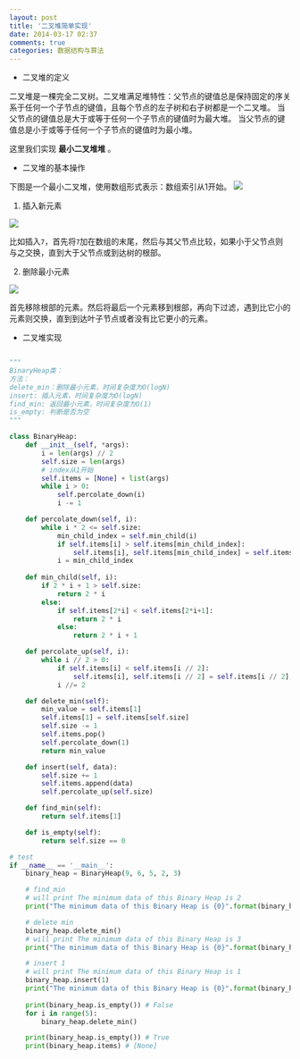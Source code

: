 ```yaml
---
layout: post
title: '二叉堆简单实现'
date: 2014-03-17 02:37
comments: true
categories: 数据结构与算法
---
```

* 二叉堆的定义

二叉堆是一棵完全二叉树。二叉堆满足堆特性：父节点的键值总是保持固定的序关系于任何一个子节点的键值，且每个节点的左子树和右子树都是一个二叉堆。
当父节点的键值总是大于或等于任何一个子节点的键值时为最大堆。 当父节点的键值总是小于或等于任何一个子节点的键值时为最小堆。

这里我们实现 **最小二叉堆堆** 。

* 二叉堆的基本操作

下图是一个最小二叉堆，使用数组形式表示：数组索引从1开始。
![](http://interactivepython.org/runestone/static/pythonds/_images/heapOrder.png)

1. 插入新元素

![](http://interactivepython.org/runestone/static/pythonds/_images/percUp.png)

比如插入`7`，首先将`7`加在数组的末尾，然后与其父节点比较，如果小于父节点则与之交换，直到大于父节点或到达树的根部。

2. 删除最小元素

![](http://interactivepython.org/runestone/static/pythonds/_images/percDown.png)

首先移除根部的元素。然后将最后一个元素移到根部，再向下过滤，遇到比它小的元素则交换，直到到达叶子节点或者没有比它更小的元素。

* 二叉堆实现

``` python binary_heap 

"""
BinaryHeap类：
方法：
delete_min：删除最小元素，时间复杂度为O(logN)
insert: 插入元素，时间复杂度为O(logN)
find_min: 返回最小元素，时间复杂度为O(1)
is_empty: 判断是否为空
"""

class BinaryHeap:
	def __init__(self, *args):
		i = len(args) // 2
		self.size = len(args)
		# index从1开始
		self.items = [None] + list(args)
		while i > 0:
			self.percolate_down(i)
			i -= 1

	def percolate_down(self, i):
		while i * 2 <= self.size:
			min_child_index = self.min_child(i)
			if self.items[i] > self.items[min_child_index]:
				self.items[i], self.items[min_child_index] = self.items[min_child_index], self.items[i]
			i = min_child_index
	
	def min_child(self, i):
		if 2 * i + 1 > self.size:
			return 2 * i
		else:
			if self.items[2*i] < self.items[2*i+1]:
				return 2 * i
			else:
				return 2 * i + 1

	def percolate_up(self, i):
		while i // 2 > 0:
			if self.items[i] < self.items[i // 2]:
				self.items[i], self.items[i // 2] = self.items[i // 2], self.items[i]
			i //= 2

	def delete_min(self):
		min_value = self.items[1]
		self.items[1] = self.items[self.size]
		self.size -= 1
		self.items.pop()
		self.percolate_down(1)
		return min_value

	def insert(self, data):
		self.size += 1
		self.items.append(data)
		self.percolate_up(self.size)

	def find_min(self):
		return self.items[1]

	def is_empty(self):
		return self.size == 0

# test
if __name__ == '__main__':
	binary_heap = BinaryHeap(9, 6, 5, 2, 3)

	# find_min
	# will print The minimum data of this Binary Heap is 2
	print("The minimum data of this Binary Heap is {0}".format(binary_heap.find_min()))

	# delete min
	binary_heap.delete_min()
	# will print The minimum data of this Binary Heap is 3
	print("The minimum data of this Binary Heap is {0}".format(binary_heap.find_min()))

	# insert 1
	# will print The minimum data of this Binary Heap is 1
	binary_heap.insert(1)
	print("The minimum data of this Binary Heap is {0}".format(binary_heap.find_min()))
	
	print(binary_heap.is_empty()) # False
	for i in range(5):
		binary_heap.delete_min()

	print(binary_heap.is_empty()) # True
	print(binary_heap.items) # [None]
```